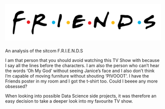 # ![FRIENDS](FRIENDS_logo.png)

An analysis of the sitcom F.R.I.E.N.D.S

I am that person that you should avoid watching this TV Show with because I say all the lines before the characters. I am also the person who can’t hear the words ‘Oh My God’ without seeing Janice’s face and I also don’t think I’m capable of moving furniture without shouting ‘PIVOOOT’. I have the Friends poster in my room and I got the t-shirt too. Could I beeee any more obsessed?

When looking into possible Data Science side projects, it was therefore an easy decision to take a deeper look into my favourite TV show.
